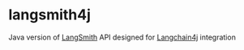 # langsmith4j

Java version of [LangSmith] API designed for [Langchain4j] integration


[Langchain4j]: https://github.com/langchain/langchain4j
[Langsmith]: https://docs.smith.langchain.com
